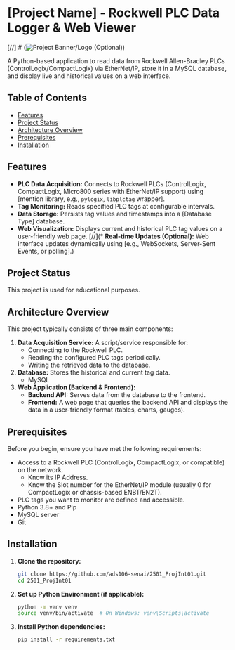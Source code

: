 # [Project Name] - Rockwell PLC Data Logger & Web Viewer

[//] # (![Project Banner/Logo (Optional)]())

A Python-based application to read data from Rockwell Allen-Bradley PLCs (ControlLogix/CompactLogix) via EtherNet/IP, store it in a MySQL database, and display live and historical values on a web interface.

## Table of Contents

- [Features](#features)
- [Project Status](#project-status)
- [Architecture Overview](#architecture-overview)
- [Prerequisites](#prerequisites)
- [Installation](#installation)

## Features

*   **PLC Data Acquisition:** Connects to Rockwell PLCs (ControlLogix, CompactLogix, Micro800 series with EtherNet/IP support) using [mention library, e.g., `pylogix`, `libplctag` wrapper].
*   **Tag Monitoring:** Reads specified PLC tags at configurable intervals.
*   **Data Storage:** Persists tag values and timestamps into a [Database Type] database.
*   **Web Visualization:** Displays current and historical PLC tag values on a user-friendly web page.
[//](*   **Real-time Updates (Optional):** Web interface updates dynamically using [e.g., WebSockets, Server-Sent Events, or polling].)

## Project Status

This project is used for educational purposes.

## Architecture Overview

This project typically consists of three main components:

1.  **Data Acquisition Service:** A script/service responsible for:
    *   Connecting to the Rockwell PLC.
    *   Reading the configured PLC tags periodically.
    *   Writing the retrieved data to the database.
2.  **Database:** Stores the historical and current tag data.
    *   MySQL
3.  **Web Application (Backend & Frontend):**
    *   **Backend API:** Serves data from the database to the frontend.
    *   **Frontend:** A web page that queries the backend API and displays the data in a user-friendly format (tables, charts, gauges).

## Prerequisites

Before you begin, ensure you have met the following requirements:

*   Access to a Rockwell PLC (ControlLogix, CompactLogix, or compatible) on the network.
    *   Know its IP Address.
    *   Know the Slot number for the EtherNet/IP module (usually 0 for CompactLogix or chassis-based ENBT/EN2T).
*   PLC tags you want to monitor are defined and accessible.
*   Python 3.8+ and Pip
*   MySQL server
*   Git

## Installation

1.  **Clone the repository:**
    ```bash
    git clone https://github.com/ads106-senai/2501_ProjInt01.git
    cd 2501_ProjInt01
    ```

2.  **Set up Python Environment (if applicable):**
    ```bash
    python -m venv venv
    source venv/bin/activate  # On Windows: venv\Scripts\activate
    ```

3.  **Install Python dependencies:**
    ```bash
    pip install -r requirements.txt
    ```
